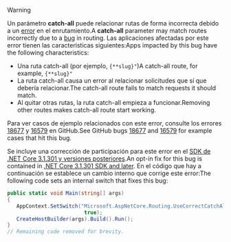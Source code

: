 > [!WARNING]
> <span data-ttu-id="53231-101">Un parámetro **catch-all** puede relacionar rutas de forma incorrecta debido a un [error](https://github.com/dotnet/aspnetcore/issues/18677) en el enrutamiento.</span><span class="sxs-lookup"><span data-stu-id="53231-101">A **catch-all** parameter may match routes incorrectly due to a [bug](https://github.com/dotnet/aspnetcore/issues/18677) in routing.</span></span> <span data-ttu-id="53231-102">Las aplicaciones afectadas por este error tienen las características siguientes:</span><span class="sxs-lookup"><span data-stu-id="53231-102">Apps impacted by this bug have the following characteristics:</span></span>
>
> * <span data-ttu-id="53231-103">Una ruta catch-all (por ejemplo, `{**slug}"`)</span><span class="sxs-lookup"><span data-stu-id="53231-103">A catch-all route, for example, `{**slug}"`</span></span>
> * <span data-ttu-id="53231-104">La ruta catch-all causa un error al relacionar solicitudes que sí que debería relacionar.</span><span class="sxs-lookup"><span data-stu-id="53231-104">The catch-all route fails to match requests it should match.</span></span>
> * <span data-ttu-id="53231-105">Al quitar otras rutas, la ruta catch-all empieza a funcionar.</span><span class="sxs-lookup"><span data-stu-id="53231-105">Removing other routes makes catch-all route start working.</span></span>
>
> <span data-ttu-id="53231-106">Para ver casos de ejemplo relacionados con este error, consulte los errores [18677](https://github.com/dotnet/aspnetcore/issues/18677) y [16579](https://github.com/dotnet/aspnetcore/issues/16579) en GitHub.</span><span class="sxs-lookup"><span data-stu-id="53231-106">See GitHub bugs [18677](https://github.com/dotnet/aspnetcore/issues/18677) and [16579](https://github.com/dotnet/aspnetcore/issues/16579) for example cases that hit this bug.</span></span>
>
> <span data-ttu-id="53231-107">Se incluye una corrección de participación para este error en el [SDK de .NET Core 3.1.301 y versiones posteriores](https://dotnet.microsoft.com/download/dotnet-core/3.1).</span><span class="sxs-lookup"><span data-stu-id="53231-107">An opt-in fix for this bug is contained in [.NET Core 3.1.301 SDK and later](https://dotnet.microsoft.com/download/dotnet-core/3.1).</span></span> <span data-ttu-id="53231-108">En el código que hay a continuación se establece un cambio interno que corrige este error:</span><span class="sxs-lookup"><span data-stu-id="53231-108">The following code sets an internal switch that fixes this bug:</span></span>
>
>```csharp
>public static void Main(string[] args)
>{
>    AppContext.SetSwitch("Microsoft.AspNetCore.Routing.UseCorrectCatchAllBehavior", 
>                          true);
>    CreateHostBuilder(args).Build().Run();
>}
>// Remaining code removed for brevity.
>```